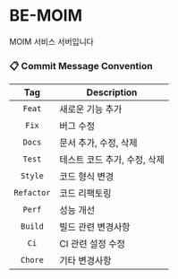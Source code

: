 # BE-MOIM
MOIM 서비스 서버입니다

### 📋 Commit Message Convention
| Tag | Description |
| :---: | --- |
| `Feat` | 새로운 기능 추가 |
| `Fix` | 버그 수정 |
| `Docs` | 문서 추가, 수정, 삭제 |
| `Test` | 테스트 코드 추가, 수정, 삭제 |
| `Style` | 코드 형식 변경 |
| `Refactor` | 코드 리팩토링 |
| `Perf` | 성능 개선 |
| `Build` | 빌드 관련 변경사항 |
| `Ci` | CI 관련 설정 수정 |
| `Chore` | 기타 변경사항 |

